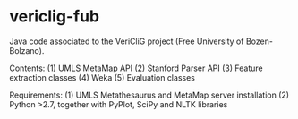 # vericlig-fub

Java code associated to the VeriCliG project (Free University of Bozen-Bolzano).

Contents:
    (1) UMLS MetaMap API 
    (2) Stanford Parser API
    (3) Feature extraction classes
    (4) Weka
    (5) Evaluation classes

Requirements: 
    (1) UMLS Metathesaurus and MetaMap server installation 
    (2) Python >2.7, together with PyPlot, SciPy and NLTK libraries
